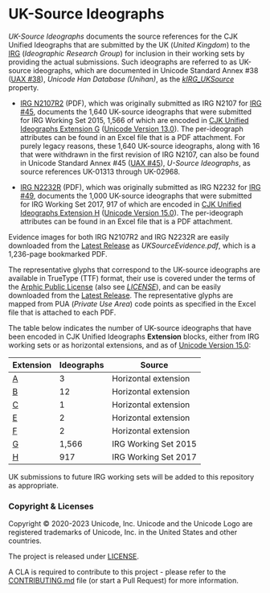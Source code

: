 # UK-Source Ideographs

*UK-Source Ideographs* documents the source references for the CJK Unified Ideographs that are submitted by the UK (*United Kingdom*) to the [IRG](http://appsrv.cse.cuhk.edu.hk/~irg/) (*Ideographic Research Group*) for inclusion in their working sets by providing the actual submissions. Such ideographs are referred to as UK-source ideographs, which are documented in Unicode Standard Annex #38 ([UAX #38](https://unicode.org/reports/tr38/)), *Unicode Han Database (Unihan)*, as the [*kIRG_UKSource*](https://unicode.org/reports/tr38/#kIRG_UKSource) property.

* [IRG N2107R2](https://github.com/unicode-org/uk-source-ideographs/raw/main/IRGN2107R2.pdf) (PDF), which was originally submitted as IRG N2107 for [IRG #45](http://appsrv.cse.cuhk.edu.hk/~irg/irg/irg45/IRG45.htm), documents the 1,640 UK-source ideographs that were submitted for IRG Working Set 2015, 1,566 of which are encoded in [CJK Unified Ideographs Extension G](https://unicode.org/charts/PDF/U30000.pdf) ([Unicode Version 13.0](https://www.unicode.org/versions/Unicode13.0.0/)). The per-ideograph attributes can be found in an Excel file that is a PDF attachment. For purely legacy reasons, these 1,640 UK-source ideographs, along with 16 that were withdrawn in the first revision of IRG N2107, can also be found in Unicode Standard Annex #45 ([UAX #45](https://unicode.org/reports/tr45/)), *U-Source Ideographs*, as source references UK-01313 through UK-02968.

* [IRG N2232R](https://github.com/unicode-org/uk-source-ideographs/raw/main/IRGN2232R.pdf) (PDF), which was originally submitted as IRG N2232 for [IRG #49](http://appsrv.cse.cuhk.edu.hk/~irg/irg/irg49/IRG49.htm), documents the 1,000 UK-source ideographs that were submitted for IRG Working Set 2017, 917 of which are encoded in [CJK Unified Ideographs Extension H](https://unicode.org/charts/PDF/U31350.pdf) ([Unicode Version 15.0](https://www.unicode.org/versions/Unicode15.0.0/)). The per-ideograph attributes can be found in an Excel file that is a PDF attachment.

Evidence images for both IRG N2107R2 and IRG N2232R are easily downloaded from the [Latest Release](https://github.com/unicode-org/uk-source-ideographs/releases/latest/) as *UKSourceEvidence.pdf*, which is a 1,236-page bookmarked PDF.

The representative glyphs that correspond to the UK-source ideographs are available in TrueType (TTF) format, their use is covered under the terms of the [Arphic Public License](https://ftp.gnu.org/gnu/non-gnu/chinese-fonts-truetype/LICENSE) (also see *[LICENSE](./LICENSE)*), and can be easily downloaded from the [Latest Release](https://github.com/unicode-org/uk-source-ideographs/releases/latest/). The representative glyphs are mapped from PUA (*Private Use Area*) code points as specified in the Excel file that is attached to each PDF.

The table below indicates the number of UK-source ideographs that have been encoded in CJK Unified Ideographs **Extension** blocks, either from IRG working sets or as horizontal extensions, and as of [Unicode Version 15.0](https://www.unicode.org/versions/Unicode15.0.0/):

**Extension** | **Ideographs** | **Source**
--- | --- | ---
[A](https://unicode.org/charts/PDF/U3400.pdf) | 3 | Horizontal extension
[B](https://unicode.org/charts/PDF/U20000.pdf) | 12 | Horizontal extension
[C](https://unicode.org/charts/PDF/U2A700.pdf) | 1 | Horizontal extension
[E](https://unicode.org/charts/PDF/U2B820.pdf) | 2 | Horizontal extension
[F](https://unicode.org/charts/PDF/U2CEB0.pdf) | 2 | Horizontal extension
[G](https://unicode.org/charts/PDF/U30000.pdf) | 1,566 | IRG Working Set 2015
[H](https://unicode.org/charts/PDF/U31350.pdf) | 917 | IRG Working Set 2017

UK submissions to future IRG working sets will be added to this repository as appropriate.

### Copyright & Licenses

Copyright © 2020-2023 Unicode, Inc. Unicode and the Unicode Logo are registered trademarks of Unicode, Inc. in the United States and other countries.

The project is released under [LICENSE](./LICENSE).

A CLA is required to contribute to this project - please refer to the [CONTRIBUTING.md](https://github.com/unicode-org/.github/blob/main/.github/CONTRIBUTING.md) file (or start a Pull Request) for more information.

